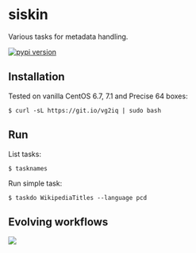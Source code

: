siskin
======

Various tasks for metadata handling.

[![pypi version](http://img.shields.io/pypi/v/siskin.svg?style=flat)](https://pypi.python.org/pypi/siskin)

Installation
------------

Tested on vanilla CentOS 6.7, 7.1 and Precise 64 boxes:

    $ curl -sL https://git.io/vg2iq | sudo bash

Run
---

List tasks:

    $ tasknames

Run simple task:

    $ taskdo WikipediaTitles --language pcd

Evolving workflows
------------------

![](http://i.imgur.com/8bFvSvN.gif)
